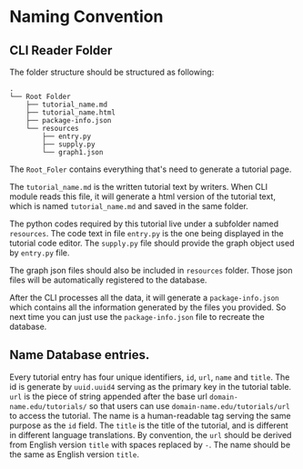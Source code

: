 # Naming Convention

## CLI Reader Folder

<!-- TODO change the title name -->

The folder structure should be structured as following:

```
.
└── Root Folder
    ├── tutorial_name.md
    ├── tutorial_name.html
    ├── package-info.json
    └── resources
        ├── entry.py
        ├── supply.py
        └── graph1.json
```

<!--
# Root Folder
## tutorial_name.md
## tutorial_name.html
## package-info.json
## resources
### entry.py
### supply.py
### graph.json
-->

The `Root_Foler` contains everything that's need to generate a tutorial page.

The `tutorial_name.md` is the written tutorial text by writers. When CLI module reads this file, it will generate a html version of the tutorial text, which is named `tutorial_name.md` and saved in the same folder.

The python codes required by this tutorial live under a subfolder named `resources`. The code text in file `entry.py` is the one being displayed in the tutorial code editor. The `supply.py` file should provide the graph object used by `entry.py` file.

The graph json files should also be included in `resources` folder. Those json files will be automatically registered to the database.

After the CLI processes all the data, it will generate a `package-info.json` which contains all the information generated by the files you provided. So next time you can just use the `package-info.json` file to recreate the database.

## Name Database entries.

Every tutorial entry has four unique identifiers, `id`, `url`, `name` and `title`. The id is generate by `uuid.uuid4` serving as the primary key in the tutorial table. `url` is the piece of string appended after the base url `domain-name.edu/tutorials/` so that users can use `domain-name.edu/tutorials/url` to access the tutorial. The name is a human-readable tag serving the same purpose as the `id` field. The `title` is the title of the tutorial, and is different in different language translations. By convention, the `url` should be derived from English version `title` with spaces replaced by `-`. The name should be the same as English version `title`.
